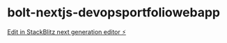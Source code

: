 # bolt-nextjs-devopsportfoliowebapp

[Edit in StackBlitz next generation editor ⚡️](https://stackblitz.com/~/github.com/SourabhBiswasin/bolt-nextjs-devopsportfoliowebapp)